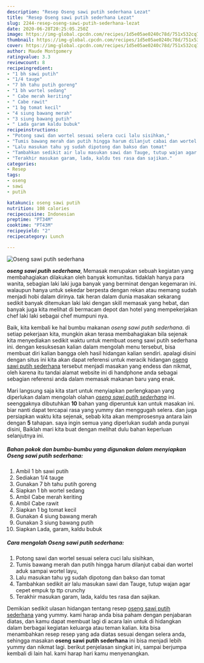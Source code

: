 ```yaml
---
description: "Resep Oseng sawi putih sederhana Lezat"
title: "Resep Oseng sawi putih sederhana Lezat"
slug: 2244-resep-oseng-sawi-putih-sederhana-lezat
date: 2020-06-28T20:25:05.250Z
image: https://img-global.cpcdn.com/recipes/1d5e05ae0240c78d/751x532cq70/oseng-sawi-putih-sederhana-foto-resep-utama.jpg
thumbnail: https://img-global.cpcdn.com/recipes/1d5e05ae0240c78d/751x532cq70/oseng-sawi-putih-sederhana-foto-resep-utama.jpg
cover: https://img-global.cpcdn.com/recipes/1d5e05ae0240c78d/751x532cq70/oseng-sawi-putih-sederhana-foto-resep-utama.jpg
author: Maude Montgomery
ratingvalue: 3.3
reviewcount: 8
recipeingredient:
- "1 bh sawi putih"
- "1/4 tauge"
- "7 bh tahu putih goreng"
- "1 bh wortel sedang"
- " Cabe merah keriting"
- " Cabe rawit"
- "1 bg tomat kecil"
- "4 siung bawang merah"
- "3 siung bawang putih"
- " Lada garam kaldu bubuk"
recipeinstructions:
- "Potong sawi dan wortel sesuai selera cuci lalu sisihkan,"
- "Tumis bawang merah dan putih hingga harum dilanjut cabai dan wortel aduk sampai wortel layu,"
- "Lalu masukan tahu yg sudah dipotong dan bakso dan tomat"
- "Tambahkan sedikit air lalu masukan sawi dan Tauge, tutup wajan agar cepet empuk tp ttp crunchy"
- "Terakhir masukan garam, lada, kaldu tes rasa dan sajikan."
categories:
- Resep
tags:
- oseng
- sawi
- putih

katakunci: oseng sawi putih 
nutrition: 108 calories
recipecuisine: Indonesian
preptime: "PT34M"
cooktime: "PT43M"
recipeyield: "2"
recipecategory: Lunch

---
```



![Oseng sawi putih sederhana](https://img-global.cpcdn.com/recipes/1d5e05ae0240c78d/751x532cq70/oseng-sawi-putih-sederhana-foto-resep-utama.jpg)

<b><i>oseng sawi putih sederhana</i></b>, Memasak merupakan sebuah kegiatan yang membahagiakan dilakukan oleh banyak komunitas. tidaklah hanya para wanita, sebagian laki laki juga banyak yang berminat dengan kegemaran ini. walaupun hanya untuk sekedar berpesta dengan rekan atau memang sudah menjadi hobi dalam dirinya. tak heran dalam dunia masakan sekarang sedikit banyak ditemukan laki laki dengan skill memasak yang hebat, dan banyak juga kita melihat di bermacam depot dan hotel yang mempekerjakan chef laki laki sebagai chef mumpuni nya.

Baik, kita kembali ke hal bumbu makanan <i>oseng sawi putih sederhana</i>. di setiap pekerjaan kita, mungkin akan terasa membahagiakan bila sejenak kita menyediakan sedikit waktu untuk membuat oseng sawi putih sederhana ini. dengan kesuksesan kalian dalam mengolah menu tersebut, bisa membuat diri kalian bangga oleh hasil hidangan kalian sendiri. apalagi disini dengan situs ini kita akan dapat referensi untuk meracik hidangan <u>oseng sawi putih sederhana</u> tersebut menjadi masakan yang endess dan nikmat, oleh karena itu tandai alamat website ini di handphone anda sebagai sebagian referensi anda dalam memasak makanan baru yang enak.




Mari langsung saja kita start untuk menyiapkan perlengkapan yang diperlukan dalam mengolah olahan <u><i>oseng sawi putih sederhana</i></u> ini. seenggaknya dibutuhkan <b>10</b> bahan yang diperuntuk kan untuk masakan ini. biar nanti dapat tercapai rasa yang yummy dan menggugah selera. dan juga persiapkan waktu kita sejenak, sebab kita akan memprosesnya antara lain dengan <b>5</b> tahapan. saya ingin semua yang diperlukan sudah anda punyai disini, Baiklah mari kita buat dengan melihat dulu bahan keperluan selanjutnya ini.

<!--inarticleads1-->

##### Bahan pokok dan bumbu-bumbu yang digunakan dalam menyiapkan Oseng sawi putih sederhana:

1. Ambil 1 bh sawi putih
1. Sediakan 1/4 tauge
1. Gunakan 7 bh tahu putih goreng
1. Siapkan 1 bh wortel sedang
1. Ambil  Cabe merah keriting
1. Ambil  Cabe rawit
1. Siapkan 1 bg tomat kecil
1. Gunakan 4 siung bawang merah
1. Gunakan 3 siung bawang putih
1. Siapkan  Lada, garam, kaldu bubuk




<!--inarticleads2-->

##### Cara mengolah Oseng sawi putih sederhana:

1. Potong sawi dan wortel sesuai selera cuci lalu sisihkan,
1. Tumis bawang merah dan putih hingga harum dilanjut cabai dan wortel aduk sampai wortel layu,
1. Lalu masukan tahu yg sudah dipotong dan bakso dan tomat
1. Tambahkan sedikit air lalu masukan sawi dan Tauge, tutup wajan agar cepet empuk tp ttp crunchy
1. Terakhir masukan garam, lada, kaldu tes rasa dan sajikan.




Demikian sedikit ulasan hidangan tentang resep <u>oseng sawi putih sederhana</u> yang yummy. kami harap anda bisa paham dengan penjabaran diatas, dan kamu dapat membuat lagi di acara lain untuk di hidangkan dalam berbagai kegiatan keluarga atau teman kalian. kita bisa menambahkan resep resep yang ada diatas sesuai dengan selera anda, sehingga masakan <b>oseng sawi putih sederhana</b> ini bisa menjadi lebih yummy dan nikmat lagi. berikut penjelasan singkat ini, sampai berjumpa kembali di lain hal. kami harap hari kamu menyenangkan.
